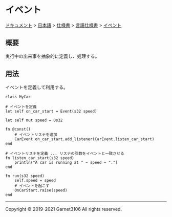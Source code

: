 # イベント

[ドキュメント](../../../../index.md) > [日本語](../../../index.md) > [仕様書](../../index.md) > [言語仕様書](../index.md) > [イベント](./index.md)

## 概要

実行中の出来事を抽象的に定義し、処理する。

## 用法

イベントを定義して利用する。

```
class MyCar

# イベントを定義
let self on_car_start = Event(s32 speed)

let self mut speed = 0s32

fn @const()
    # イベントリスナを追加
    CarEvent.on_car_start.add_listener(CarEvent.listen_car_start)
end

# イベントリスナを定義 ... リスナの引数をイベントと一致させる
fn listen_car_start(s32 speed)
    println("A car is running at " ~ speed ~ ".")
end

fn run(s32 speed)
    self.speed = speed
    # イベントを起こす
    OnCarStart.raise(speed)
end
```

---

Copyright © 2019-2021 Garnet3106 All rights reserved.
